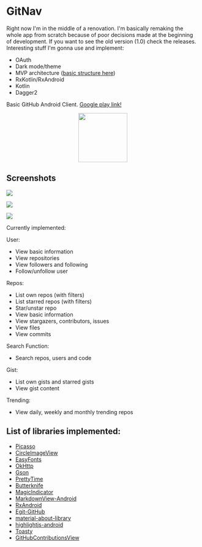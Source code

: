 # GitNav

Right now I'm in the middle of a renovation. I'm basically remaking 
the whole app from scratch because of poor decisions made at 
the beginning of development.
If you want to see the old version (1.0) check the releases.
Interesting stuff I'm gonna use and implement:

 - OAuth
 - Dark mode/theme
 - MVP architecture ([basic structure here][mvp])
 - RxKotlin/RxAndroid
 - Kotlin
 - Dagger2

Basic GitHub Android Client. [Google play link!][play]

<div align="center">
	<img src="https://raw.githubusercontent.com/GLodi/GitNav/master/gfx/web_hi_res_512.png" width="128">
</div>

## Screenshots

![](https://raw.githubusercontent.com/GLodi/GitNav/master/gfx/gitnavgif.gif)


![](https://raw.githubusercontent.com/GLodi/GitNav/master/gfx/Screenshot1.png)


![](https://raw.githubusercontent.com/GLodi/GitNav/master/gfx/Screenshot2.png)

Currently implemented:

User:
 - View basic information
 - View repositories
 - View followers and following
 - Follow/unfollow user
 
Repos:
 - List own repos (with filters)
 - List starred repos (with filters)
 - Star/unstar repo
 - View basic information
 - View stargazers, contributors, issues
 - View files
 - View commits
 
Search Function:
 - Search repos, users and code

Gist:
 - List own gists and starred gists
 - View gist content
 
Trending:
 - View daily, weekly and monthly trending repos
 
 
## List of libraries implemented:

 - [Picasso][picasso]
 - [CircleImageView][circle]
 - [EasyFonts][easy]
 - [OkHttp][okhttp]
 - [Gson][gson]
 - [PrettyTime][pretty]
 - [Butterknife][butter]
 - [MagicIndicator][magic]
 - [MarkdownView-Android][markdown]
 - [RxAndroid][rxandroid]
 - [Egit-GitHub][egit]
 - [material-about-library][material]
 - [highlightjs-android][highlight]
 - [Toasty][toasty]
 - [GitHubContributionsView][gcv]

[picasso]: http://square.github.io/picasso/
[circle]: https://github.com/hdodenhof/CircleImageView
[easy]: https://github.com/vsvankhede/EasyFonts
[okhttp]: http://square.github.io/okhttp/
[gson]: https://github.com/google/gson
[pretty]: http://www.ocpsoft.org/prettytime/
[butter]: http://jakewharton.github.io/butterknife/
[magic]: https://github.com/hackware1993/MagicIndicator
[markdown]: https://github.com/mukeshsolanki/MarkdownView-Android
[rxandroid]: https://github.com/ReactiveX/RxAndroid
[egit]: https://github.com/eclipse/egit-github
[material]: https://github.com/daniel-stoneuk/material-about-library
[highlight]: https://github.com/PDDStudio/highlightjs-android
[toasty]: https://github.com/GrenderG/Toasty
[play]: https://play.google.com/store/apps/details?id=giuliolodi.gitnav
[mvp]: https://github.com/MindorksOpenSource/android-mvp-architecture
[gcv]: https://github.com/javierugarte/GithubContributionsView

